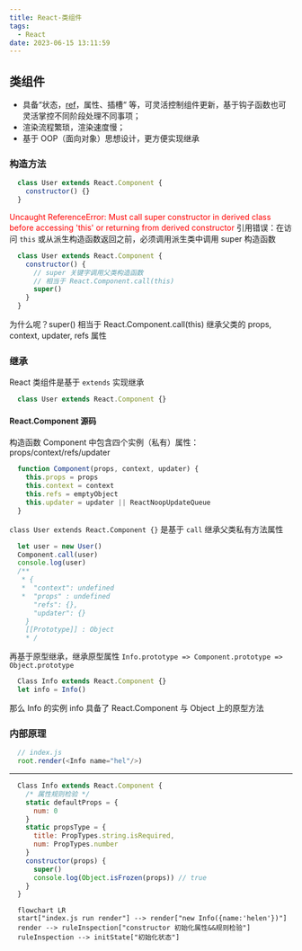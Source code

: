 ```yaml
---
title: React-类组件
tags:
  - React
date: 2023-06-15 13:11:59
---
```



## 类组件
  * 具备“状态，[ref](2021/05/11/React-Refs/)，属性、插槽“ 等，可灵活控制组件更新，基于钩子函数也可灵活掌控不同阶段处理不同事项；
  * 渲染流程繁琐，渲染速度慢；
  * 基于 OOP（面向对象）思想设计，更方便实现继承

### 构造方法
```javascript
  class User extends React.Component {
    constructor() {}
  }
```
<font color='red'>Uncaught ReferenceError: Must call super constructor in derived class before accessing 'this' or returning from derived constructor</font>
<span class='custom-box custom-box-933'>引用错误：在访问 `this` 或从派生构造函数返回之前，必须调用派生类中调用 super 构造函数</span>

```javascript
  class User extends React.Component {
    constructor() {
      // super 关键字调用父类构造函数
      // 相当于 React.Component.call(this)
      super()
    }
  }
```
<span class='custom-box custom-box-933'>为什么呢？</span><span class='custom-box custom-box-393'>super() 相当于 React.Component.call(this) 继承父类的 props, context, updater, refs 属性</span>

### 继承
React 类组件是基于 `extends` 实现继承

```javascript
  class User extends React.Component {}
```
#### React.Component 源码
构造函数 Component 中包含四个实例（私有）属性：props/context/refs/updater
```javascript
  function Component(props, context, updater) {
    this.props = props
    this.context = context
    this.refs = emptyObject
    this.updater = updater || ReactNoopUpdateQueue
  }
```
`class User extends React.Component {}` 是基于 `call` 继承父类私有方法属性
```javascript
  let user = new User()
  Component.call(user)
  console.log(user)
  /**
   * {
   *  "context": undefined 
   *  "props" : undefined
      "refs": {},
      "updater": {}
    }   
    [[Prototype]] : Object
    * /
```
再基于原型继承，继承原型属性 <span class='custom-box custom-box-939'>`Info.prototype => Component.prototype => Object.prototype`</span>
```javascript
  Class Info extends React.Component {}
  let info = Info()
```
那么 Info 的实例 info 具备了 React.Component 与 Object 上的原型方法

### 内部原理
```javascript
  // index.js
  root.render(<Info name="hel"/>)
```
----
```javascript
  Class Info extends React.Component {
    /* 属性规则检验 */
    static defaultProps = {
      num: 0
    }
    static propsType = {
      title: PropTypes.string.isRequired,
      num: PropTypes.number
    }
    constructor(props) {
      super()
      console.log(Object.isFrozen(props)) // true
    }
  }
```
```mermaid
  flowchart LR
  start["index.js run render"] --> render["new Info({name:'helen'})"]
  render --> ruleInspection["constructor 初始化属性&&规则检验"]
  ruleInspection --> initState["初始化状态"]
```